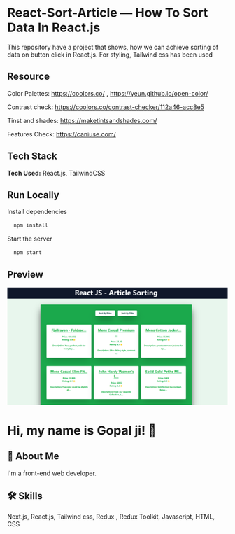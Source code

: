 # React-Sort-Article — How To Sort Data In React.js

This repository have a project that shows, how we can achieve sorting of data on button click in React.js. For styling, Tailwind css has been used





## Resource



Color Palettes: https://coolors.co/ , https://yeun.github.io/open-color/

Contrast check: https://coolors.co/contrast-checker/112a46-acc8e5

Tinst and shades: https://maketintsandshades.com/


Features Check: https://caniuse.com/

## Tech Stack

**Tech Used:** React.js, TailwindCSS



## Run Locally

Install dependencies

```bash
  npm install
```

Start the server

```bash
  npm start

```

## Preview

![Home Page](https://raw.githubusercontent.com/CodingByGopal/imagesAsLink/main/basic-sorting-react.png)





# Hi, my name is Gopal ji! 👋



## 🚀 About Me

I'm a front-end web developer.

## 🛠 Skills

Next.js, React.js, Tailwind css, Redux , Redux Toolkit, Javascript, HTML, CSS
